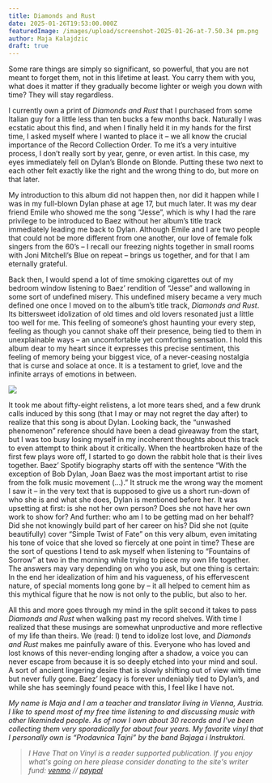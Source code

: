 ```yaml
---
title: Diamonds and Rust
date: 2025-01-26T19:53:00.000Z
featuredImage: /images/upload/screenshot-2025-01-26-at-7.50.34 pm.png
author: Maja Kalajdzic
draft: true
---
```

Some rare things are simply so significant, so powerful, that you are not meant to forget them, not in this lifetime at least. You carry them with you, what does it matter if they gradually become lighter or weigh you down with time? They will stay regardless.

I currently own a print of *Diamonds and Rust* that I purchased from some Italian guy for a little less than ten bucks a few months back. Naturally I was ecstatic about this find, and when I finally held it in my hands for the first time, I asked myself where I wanted to place it – we all know the crucial importance of the Record Collection Order. To me it’s a very intuitive process, I don’t really sort by year, genre, or even artist. In this case, my eyes immediately fell on Dylan’s Blonde on Blonde. Putting these two next to each other felt exactly like the right and the wrong thing to do, but more on that later.

My introduction to this album did not happen then, nor did it happen while I was in my full-blown Dylan phase at age 17, but much later. It was my dear friend Emile who showed me the song “Jesse”, which is why I had the rare privilege to be introduced to Baez without her album’s title track immediately leading me back to Dylan. Although Emile and I are two people that could not be more different from one another, our love of female folk singers from the 60’s – I recall our freezing nights together in small rooms with Joni Mitchell’s Blue on repeat – brings us together, and for that I am eternally grateful.

Back then, I would spend a lot of time smoking cigarettes out of my bedroom window listening to Baez’ rendition of “Jesse” and wallowing in some sort of undefined misery. This undefined misery became a very much defined one once I moved on to the album’s title track, *Diamonds and Rust*. Its bittersweet idolization of old times and old lovers resonated just a little too well for me. This feeling of someone’s ghost haunting your every step, feeling as though you cannot shake off their presence, being tied to them in unexplainable ways – an uncomfortable yet comforting sensation. I hold this album dear to my heart since it expresses this precise sentiment, this feeling of memory being your biggest vice, of a never-ceasing nostalgia that is curse and solace at once. It is a testament to grief, love and the infinite arrays of emotions in between.

![](/images/upload/screenshot-2025-01-26-at-7.50.13 pm.png)

It took me about fifty-eight relistens, a lot more tears shed, and a few drunk calls induced by this song (that I may or may not regret the day after) to realize that this song is about Dylan. Looking back, the “unwashed phenomenon” reference should have been a dead giveaway from the start, but I was too busy losing myself in my incoherent thoughts about this track to even attempt to think about it critically. When the heartbroken haze of the first few plays wore off, I started to go down the rabbit hole that is their lives together. Baez’ Spotify biography starts off with the sentence “With the exception of Bob Dylan, Joan Baez was the most important artist to rise from the folk music movement (…).” It struck me the wrong way the moment I saw it – in the very text that is supposed to give us a short run-down of who she is and what she does, Dylan is mentioned before her. It was upsetting at first: is she not her own person? Does she not have her own work to show for? And further: who am I to be getting mad on her behalf? Did she not knowingly build part of her career on his? Did she not (quite beautifully) cover “Simple Twist of Fate” on this very album, even imitating his tone of voice that she loved so fiercely at one point in time? These are the sort of questions I tend to ask myself when listening to “Fountains of Sorrow” at two in the morning while trying to piece my own life together. The answers may vary depending on who you ask, but one thing is certain: In the end her idealization of him and his vagueness, of his effervescent nature, of special moments long gone by – it all helped to cement him as this mythical figure that he now is not only to the public, but also to her.

All this and more goes through my mind in the split second it takes to pass *Diamonds and Rust* when walking past my record shelves. With time I realized that these musings are somewhat unproductive and more reflective of my life than theirs. We (read: I) tend to idolize lost love, and *Diamonds and Rust* makes me painfully aware of this. Everyone who has loved and lost knows of this never-ending longing after a shadow, a voice you can never escape from because it is so deeply etched into your mind and soul. A sort of ancient lingering desire that is slowly shifting out of view with time but never fully gone. Baez’ legacy is forever undeniably tied to Dylan’s, and while she has seemingly found peace with this, I feel like I have not.


*My name is Maja and I am a teacher and translator living in Vienna, Austria. I like to spend most of my free time listening to and discussing music with other likeminded people. As of now I own about 30 records and I’ve been collecting them very sporadically for about four years. My favorite vinyl that I personally own is “Prodavnica Tajni” by the band Bajaga i Instruktori.*

> *I Have That on Vinyl is a reader supported publication. If you enjoy what's going on here please consider donating to the site's writer fund: [venmo](https://account.venmo.com/u/Michele-Catalano2659) // [paypal](https://www.paypal.com/paypalme/goingitaloneny?country.x=US&locale.x=en_US)*
